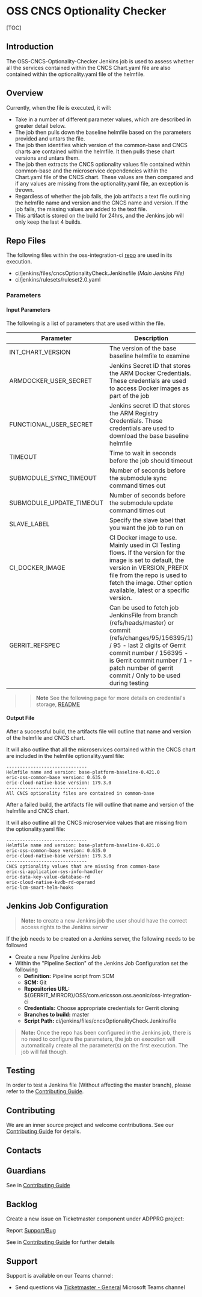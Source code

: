 # OSS CNCS Optionality Checker

[TOC]

## Introduction

The OSS-CNCS-Optionality-Checker Jenkins job is used to assess whether all the services contained within the CNCS Chart.yaml file are also contained within the optionality.yaml file of the helmfile.

## Overview

Currently, when the file is executed, it will:

- Take in a number of different parameter values, which are described in greater detail below.
- The job then pulls down the baseline helmfile based on the parameters provided and untars the file.
- The job then identifies which version of the common-base and CNCS charts are contained within the helmfile. It then pulls these chart versions and untars them.
- The job then extracts the CNCS optionality values file contained within common-base and the microservice dependencies within the Chart.yaml file of the CNCS chart. These values are then compared and if any values are missing from the optionality.yaml file, an exception is thrown.
- Regardless of whether the job fails, the job artifacts a text file outlining the helmfile name and version and the CNCS name and version. If the job fails, the missing values are added to the text file.
- This artifact is stored on the build for 24hrs, and the Jenkins job will only keep the last 4 builds.

## Repo Files

The following files within the oss-integration-ci [repo](https://gerrit-gamma.gic.ericsson.se/#/admin/projects/OSS/com.ericsson.oss.aeonic/oss-integration-ci)
are used in its execution.
- ci/jenkins/files/cncsOptionalityCheck.Jenkinsfile *(Main Jenkins File)*
- ci/jenkins/rulesets/ruleset2.0.yaml

### Parameters

#### Input Parameters

The following is a list of parameters that are used within the file.

| Parameter                | Description                                                                                                                                                                                                                                                    | Default                                                                  |
|--------------------------|----------------------------------------------------------------------------------------------------------------------------------------------------------------------------------------------------------------------------------------------------------------|--------------------------------------------------------------------------|
| INT_CHART_VERSION        | The version of the base baseline helmfile to examine                                                                                                                                                                                                           |                                                                          |
| ARMDOCKER_USER_SECRET    | Jenkins Secret ID that stores the ARM Docker Credentials. These credentials are used to access Docker images as part of the job                                                                                                                                | ciloopman-docker-auth-config                                              |
| FUNCTIONAL_USER_SECRET   | Jenkins secret ID that stores the ARM Registry Credentials. These credentials are used to download the base baseline helmfile                                                                                                                                  | ciloopman-user-creds                                                      |
| TIMEOUT                  | Time to wait in seconds before the job should timeout                                                                                                                                                                                                          | 3600                                                                     |
| SUBMODULE_SYNC_TIMEOUT   | Number of seconds before the submodule sync command times out                                                                                                                                                                                                  | 60                                                                       |
| SUBMODULE_UPDATE_TIMEOUT | Number of seconds before the submodule update command times out                                                                                                                                                                                                | 300                                                                      |
| SLAVE_LABEL              | Specify the slave label that you want the job to run on                                                                                                                                                                                                        | evo_docker_engine                                                        |
| CI_DOCKER_IMAGE          | CI Docker image to use. Mainly used in CI Testing flows. If the version for the image is set to default, the version in VERSION_PREFIX file from the repo is used to fetch the image. Other option available, latest or a specific version.                    | armdocker.rnd.ericsson.se/proj-eric-oss-drop/eric-oss-ci-scripts:default |
| GERRIT_REFSPEC           | Can be used to fetch job JenkinsFile from branch (refs/heads/master) or commit (refs/changes/95/156395/1) / 95 - last 2 digits of Gerrit commit number / 156395 - is Gerrit commit number / 1 - patch number of gerrit commit / Only to be used during testing | refs/heads/master                                                        |
>> **Note** See the following page for more details on credential's storage, [README](Credentials_Storage.md)

#### Output File

After a successful build, the artifacts file will outline that name and version of the helmfile and CNCS chart.

It will also outline that all the microservices contained within the CNCS chart are included in the helmfile optionality.yaml file:

```
------------------------------
Helmfile name and version: base-platform-baseline-0.421.0
eric-oss-common-base version: 0.635.0
eric-cloud-native-base version: 179.3.0
------------------------------
All CNCS optionality files are contained in common-base
```

After a failed build, the artifacts file will outline that name and version of the helmfile and CNCS chart.

It will also outline all the CNCS microservice values that are missing from the optionality.yaml file:

```
------------------------------
Helmfile name and version: base-platform-baseline-0.421.0
eric-oss-common-base version: 0.635.0
eric-cloud-native-base version: 179.3.0
------------------------------
CNCS optionality values that are missing from common-base
eric-si-application-sys-info-handler
eric-data-key-value-database-rd
eric-cloud-native-kvdb-rd-operand
eric-lcm-smart-helm-hooks
```

## Jenkins Job Configuration

> **Note:** to create a new Jenkins job the user should have the correct access rights to the Jenkins server

If the job needs to be created on a Jenkins server, the following needs to be followed

- Create a new Pipeline Jenkins Job
- Within the "Pipeline Section" of the Jenkins Job Configuration set the following
  * **Definition:** Pipeline script from SCM
  * **SCM:** Git
  * **Repositories URL:** ${GERRIT_MIRROR}/OSS/com.ericsson.oss.aeonic/oss-integration-ci
  * **Credentials:** Choose appropriate credentials for Gerrit cloning
  * **Branches to build:** master
  * **Script Path:** ci/jenkins/files/cncsOptionalityCheck.Jenkinsfile
> **Note:** Once the repo has been configured in the Jenkins job, there is no need to configure the parameters, the job on execution
will automatically create all the parameter(s) on the first execution. The job will fail though.

## Testing

In order to test a Jenkins file (Without affecting the master branch), please refer to the [Contributing Guide](../Contribution_Guide.md).

## Contributing

We are an inner source project and welcome contributions. See our
[Contributing Guide](../Contribution_Guide.md) for details.

## Contacts

## Guardians

See in [Contributing Guide](../Contribution_Guide.md)

## Backlog

Create a new issue on Ticketmaster component under ADPPRG project:

Report [Support/Bug](https://jira-oss.seli.wh.rnd.internal.ericsson.com/browse/IDUN-4091)

See in [Contributing Guide](../Contribution_Guide.md) for further details

## Support

Support is available on our Teams channel:

- Send questions via
  [Ticketmaster - General](https://teams.microsoft.com/l/channel/19%3a9f5ed758e3a6405daffee42e0284268b%40thread.skype/General?groupId=1483901a-b5c4-445a-b707-aa7a5d0c1b4c&tenantId=92e84ceb-fbfd-47ab-be52-080c6b87953f)
  Microsoft Teams channel
